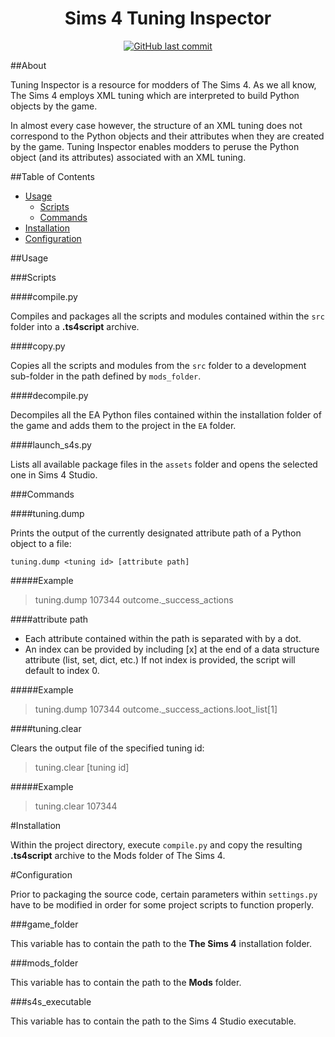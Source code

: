 <h1 align="center">Sims 4 Tuning Inspector</h1>
<p align="center">
<a href="https://github.com/MAL22/Sims4-TuningInspector/commits/master">
<img src="https://img.shields.io/github/last-commit/MAL22/Sims4-TuningInspector.svg?style=flat-square&logo=github&logoColor=white" alt="GitHub last commit">
</a>
</p>

##About

Tuning Inspector is a resource for modders of The Sims 4. As we all know, The Sims 4 employs XML tuning which are interpreted to build Python objects by the game.

In almost every case however, the structure of an XML tuning does not correspond to the Python objects and their attributes when they are created by the game. Tuning Inspector enables modders to peruse the Python object (and its attributes) associated with an XML tuning.

##Table of Contents

- [Usage](#Usage)
   - [Scripts](#Scripts)
   - [Commands](#Commands)
- [Installation](#Installation)
- [Configuration](#Configuration)

##Usage

###Scripts

####compile.py

Compiles and packages all the scripts and modules contained within the `src` folder into a **.ts4script** archive.

####copy.py

Copies all the scripts and modules from the `src` folder to a development sub-folder in the path defined by `mods_folder`.

####decompile.py

Decompiles all the EA Python files contained within the installation folder of the game and adds them to the project in the `EA` folder.

####launch_s4s.py

Lists all available package files in the `assets` folder and opens the selected one in Sims 4 Studio.

###Commands

####tuning.dump

Prints the output of the currently designated attribute path of a Python object to a file:

`tuning.dump <tuning id> [attribute path]`

#####Example

> tuning.dump 107344 outcome._success_actions

####attribute path

* Each attribute contained within the path is separated with by a dot. 
* An index can be provided by including [x] at the end of a data structure attribute (list, set, dict, etc.) If not index is provided, the script will default to index 0.

#####Example

> tuning.dump 107344 outcome._success_actions.loot_list[1]

####tuning.clear

Clears the output file of the specified tuning id:

> tuning.clear [tuning id]

#####Example

> tuning.clear 107344

#Installation

Within the project directory, execute `compile.py` and copy the resulting **.ts4script** archive to the Mods folder of The Sims 4.

#Configuration

Prior to packaging the source code, certain parameters within `settings.py` have to be modified in order for some project scripts to function properly.

###game_folder

This variable has to contain the path to the **The Sims 4** installation folder.

###mods_folder

This variable has to contain the path to the **Mods** folder.

###s4s_executable

This variable has to contain the path to the Sims 4 Studio executable.
